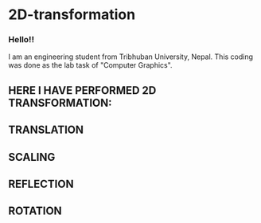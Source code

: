 # 2D-transformation
### Hello!!
I am an engineering student from Tribhuban University, Nepal. This coding was done as the lab task of "Computer Graphics". 

## HERE I HAVE PERFORMED 2D TRANSFORMATION:
## TRANSLATION
## SCALING
## REFLECTION
## ROTATION
